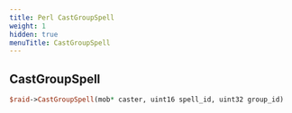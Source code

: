 ```yaml
---
title: Perl CastGroupSpell
weight: 1
hidden: true
menuTitle: CastGroupSpell
---
```

## CastGroupSpell
```perl
$raid->CastGroupSpell(mob* caster, uint16 spell_id, uint32 group_id)
```